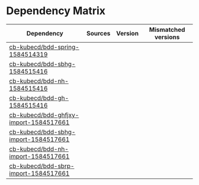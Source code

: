 # Dependency Matrix

Dependency | Sources | Version | Mismatched versions
---------- | ------- | ------- | -------------------
[cb-kubecd/bdd-spring-1584514319](https://github.com/cb-kubecd/bdd-spring-1584514319.git) |  | []() | 
[cb-kubecd/bdd-sbhg-1584515416](https://github.com/cb-kubecd/bdd-sbhg-1584515416.git) |  | []() | 
[cb-kubecd/bdd-nh-1584515416](https://github.com/cb-kubecd/bdd-nh-1584515416.git) |  | []() | 
[cb-kubecd/bdd-gh-1584515416](https://github.com/cb-kubecd/bdd-gh-1584515416.git) |  | []() | 
[cb-kubecd/bdd-ghfjxy-import-1584517661](https://github.com/cb-kubecd/bdd-ghfjxy-import-1584517661.git) |  | []() | 
[cb-kubecd/bdd-sbhg-import-1584517661](https://github.com/cb-kubecd/bdd-sbhg-import-1584517661.git) |  | []() | 
[cb-kubecd/bdd-nh-import-1584517661](https://github.com/cb-kubecd/bdd-nh-import-1584517661.git) |  | []() | 
[cb-kubecd/bdd-sbrp-import-1584517661](https://github.com/cb-kubecd/bdd-sbrp-import-1584517661.git) |  | []() | 
